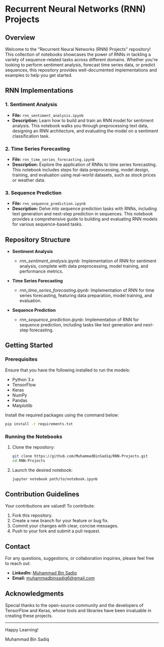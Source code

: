 # Recurrent Neural Networks (RNN) Projects

## Overview
Welcome to the "Recurrent Neural Networks (RNN) Projects" repository! This collection of notebooks showcases the power of RNNs in tackling a variety of sequence-related tasks across different domains. Whether you're looking to perform sentiment analysis, forecast time series data, or predict sequences, this repository provides well-documented implementations and examples to help you get started.

## RNN Implementations

### 1. Sentiment Analysis
- **File:** `rnn_sentiment_analysis.ipynb`
- **Description:** Learn how to build and train an RNN model for sentiment analysis. This notebook walks you through preprocessing text data, designing an RNN architecture, and evaluating the model on a sentiment classification task.

### 2. Time Series Forecasting
- **File:** `rnn_time_series_forecasting.ipynb`
- **Description:** Explore the application of RNNs to time series forecasting. This notebook includes steps for data preprocessing, model design, training, and evaluation using real-world datasets, such as stock prices or weather data.

### 3. Sequence Prediction
- **File:** `rnn_sequence_prediction.ipynb`
- **Description:** Delve into sequence prediction tasks with RNNs, including text generation and next-step prediction in sequences. This notebook provides a comprehensive guide to building and evaluating RNN models for various sequence-based tasks.

## Repository Structure

- **Sentiment Analysis**
  - *rnn_sentiment_analysis.ipynb*: Implementation of RNN for sentiment analysis, complete with data preprocessing, model training, and performance metrics.

- **Time Series Forecasting**
  - *rnn_time_series_forecasting.ipynb*: Implementation of RNN for time series forecasting, featuring data preparation, model training, and evaluation.

- **Sequence Prediction**
  - *rnn_sequence_prediction.ipynb*: Implementation of RNN for sequence prediction, including tasks like text generation and next-step forecasting.

## Getting Started

### Prerequisites
Ensure that you have the following installed to run the models:
- Python 3.x
- TensorFlow
- Keras
- NumPy
- Pandas
- Matplotlib

Install the required packages using the command below:
```bash
pip install -r requirements.txt
```

### Running the Notebooks
1. Clone the repository:
    ```bash
    git clone https://github.com/MuhammadBinSadiq/RNN-Projects.git
    cd RNN-Projects
    ```

2. Launch the desired notebook:
    ```bash
    jupyter notebook path/to/notebook.ipynb
    ```

## Contribution Guidelines
Your contributions are valued! To contribute:
1. Fork this repository.
2. Create a new branch for your feature or bug fix.
3. Commit your changes with clear, concise messages.
4. Push to your fork and submit a pull request.

## Contact

For any questions, suggestions, or collaboration inquiries, please feel free to reach out:

* **LinkedIn:** [Muhammad Bin Sadiq](https://https://www.linkedin.com/in/iammuhammadbinsadiq/)
* **Email:** muhammadbinsadiq6@gmail.com

## Acknowledgments
Special thanks to the open-source community and the developers of TensorFlow and Keras, whose tools and libraries have been invaluable in creating these projects.

---

Happy Learning!

Muhammad Bin Sadiq
